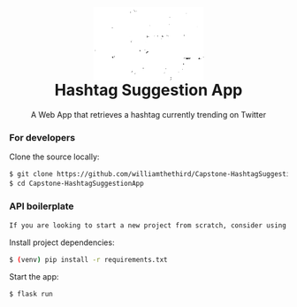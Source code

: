 <p align="center" style="margin-bottom: 0px !important;">
  <img width="200" src="static/hashtagresizewhite.png" alt="Hashtag Suggestion App" align="center">
</p>
<h1 align="center" style="margin-top: 0px;">Hashtag Suggestion App</h1>

<p align="center" >A Web App that retrieves a hashtag currently trending on Twitter</p>

<div align="center" >

<div align="left">


### For developers
Clone the source locally:

```sh
$ git clone https://github.com/williamthethird/Capstone-HashtagSuggestionApp.git
$ cd Capstone-HashtagSuggestionApp
```

### API boilerplate
```sh
If you are looking to start a new project from scratch, consider using the [Ritekit](https://www.ritekit.com) Trending Hashtag API.
```

Install project dependencies:

```sh
$ (venv) pip install -r requirements.txt
```
Start the app:

```sh
$ flask run
```

